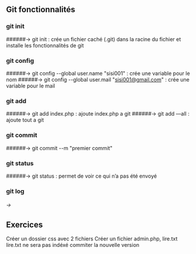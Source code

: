 ## Git fonctionnalités

### git init
######-> git init : crée un fichier caché (.git) dans la racine du fichier et installe les fonctionnalités de git

### git config
######-> git config --global user.name "sisi001" : crée une variable pour le nom
######-> git config --global user.mail "sisi001@gmail.com" : crée une variable pour le mail

### git add
######-> git add index.php : ajoute index.php a git
######-> git add —all : ajoute tout a git

### git commit
######-> git commit --m "premier commit"

### git status
######-> git status : permet de voir ce qui n’a pas été envoyé

### git log
###### ->

## Exercices
Créer un dossier css avec 2 fichiers
Créer un fichier admin.php, lire.txt
lire.txt ne sera pas indéxé
commiter la nouvelle version
